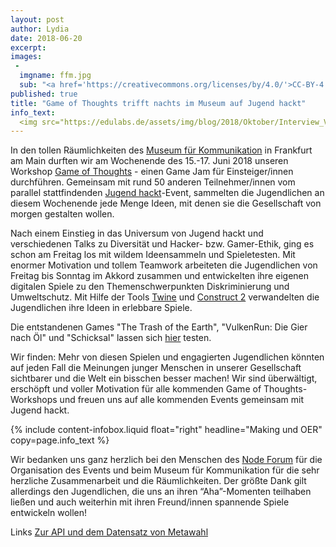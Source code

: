 ```yaml
---
layout: post
author: Lydia
date: 2018-06-20
excerpt: 
images:
 - 
  imgname: ffm.jpg
  sub: "<a href='https://creativecommons.org/licenses/by/4.0/'>CC-BY-4.0</a>, OKF DE, Foto: Lydia Böttcher"
published: true
title: "Game of Thoughts trifft nachts im Museum auf Jugend hackt"
info_text:
  <img src="https://edulabs.de/assets/img/blog/2018/Oktober/Interview_Vincent/play.jpg">
---
```


In den tollen Räumlichkeiten des [Museum für Kommunikation](http://www.mfk-frankfurt.de/) in Frankfurt am Main durften wir am Wochenende des 15.-17. Juni 2018 unseren Workshop [Game of Thoughts](https://demokratielabore.de/workshops/game-of-thoughts) - einen Game Jam für Einsteiger/innen durchführen. Gemeinsam mit rund 50 anderen Teilnehmer/innen vom parallel stattfindenden [Jugend hackt](https://jugendhackt.org)-Event, sammelten die Jugendlichen an diesem Wochenende jede Menge Ideen, mit denen sie die Gesellschaft von morgen gestalten wollen. 

Nach einem Einstieg in das Universum von Jugend hackt und verschiedenen Talks zu Diversität und Hacker- bzw. Gamer-Ethik, ging es schon am Freitag los mit wildem Ideensammeln und Spieletesten. Mit enormer Motivation und tollem Teamwork arbeiteten die Jugendlichen von Freitag bis Sonntag im Akkord zusammen und entwickelten ihre eigenen digitalen Spiele zu den Themenschwerpunkten Diskriminierung und Umweltschutz. Mit Hilfe der Tools [Twine](https://twinery.org) und [Construct 2](http://www.construct2.com/) verwandelten die Jugendlichen ihre Ideen in erlebbare Spiele.

Die entstandenen Games "The Trash of the Earth", "VulkenRun: Die Gier nach Öl" und "Schicksal"
lassen sich [hier](https://hackdash.org/dashboards/jhffm2018) testen.

Wir finden: Mehr von diesen Spielen und engagierten Jugendlichen könnten auf jeden Fall die Meinungen junger Menschen in unserer Gesellschaft sichtbarer und die Welt ein bisschen besser machen! Wir sind überwältigt, erschöpft und voller Motivation für alle kommenden Game of Thoughts-Workshops und freuen uns auf alle kommenden Events gemeinsam mit Jugend hackt. 

{% include content-infobox.liquid float="right" headline="Making und OER" copy=page.info_text %}

Wir bedanken uns ganz herzlich bei den Menschen des [Node Forum](https://nodeforum.org/) für die Organisation des Events und beim Museum für Kommunikation für die sehr herzliche Zusammenarbeit und die Räumlichkeiten. Der größte Dank gilt allerdings den Jugendlichen, die uns an ihren “Aha”-Momenten teilhaben ließen und auch weiterhin mit ihren Freund/innen spannende Spiele entwickeln wollen! 


<p class="link-list">
    <span class="link-list-headline">Links</span>
        <a class="external-link" href="https://metawahl.de/daten/" target="_blank">Zur API und dem Datensatz von Metawahl</a>
</p>

